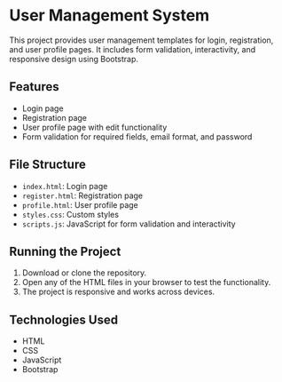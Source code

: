 # User Management System

This project provides user management templates for login, registration, and user profile pages. It includes form validation, interactivity, and responsive design using Bootstrap.

## Features
- Login page
- Registration page
- User profile page with edit functionality
- Form validation for required fields, email format, and password

## File Structure
- `index.html`: Login page
- `register.html`: Registration page
- `profile.html`: User profile page
- `styles.css`: Custom styles
- `scripts.js`: JavaScript for form validation and interactivity

## Running the Project
1. Download or clone the repository.
2. Open any of the HTML files in your browser to test the functionality.
3. The project is responsive and works across devices.

## Technologies Used
- HTML
- CSS
- JavaScript
- Bootstrap

